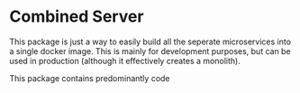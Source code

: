 # Combined Server
This package is just a way to easily build all the seperate microservices into a single docker image. This is mainly for development purposes, but can be used in production (although it effectively creates a monolith).

This package contains predominantly code 
